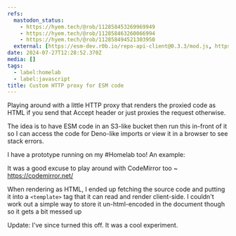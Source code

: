 ```yaml
---
refs:
  mastodon_status:
    - https://hyem.tech/@rob/112858453269969949
    - https://hyem.tech/@rob/112858463260066994
    - https://hyem.tech/@rob/112858494521303950
  external: [https://esm-dev.r0b.io/repo-api-client@0.3.3/mod.js, https://codemirror.net]
date: 2024-07-27T12:28:52.370Z
media: []
tags:
  - label:homelab
  - label:javascript
title: Custom HTTP proxy for ESM code
---
```


Playing around with a little HTTP proxy that renders the proxied code as HTML if you send that Accept header or just proxies the request otherwise.

The idea is to have ESM code in an S3-like bucket then run this in-front of it so I can access the code for Deno-like imports or view it in a browser to see stack errors.

I have a prototype running on my #Homelab too! An example:

It was a good excuse to play around with CodeMirror too ~ https://codemirror.net/

When rendering as HTML, I ended up fetching the source code and putting it into a `<template>` tag that it can read and render client-side. I couldn't work out a simple way to store it un-html-encoded in the document though so it gets a bit messed up

Update: I've since turned this off. It was a cool experiment.
